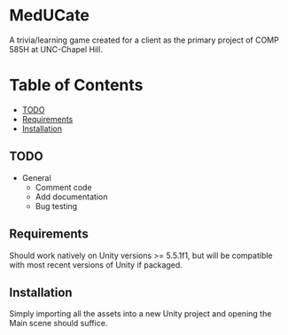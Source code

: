# MedUCate

A trivia/learning game created for a client as the primary project of COMP 585H at UNC-Chapel Hill.

# Table of Contents
  * [TODO](#TODO)
  * [Requirements](#Requirements)
  * [Installation](#Installation)

<a name = "TODO"></a>
## TODO
  * General
    * Comment code
    * Add documentation
    * Bug testing

<a name = "Requirements"></a>
## Requirements
Should work natively on Unity versions >= 5.5.1f1, but will be compatible with most recent versions of Unity if packaged.

<a name = "Installation"></a>
## Installation
Simply importing all the assets into a new Unity project and opening the Main scene should suffice.
